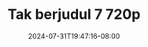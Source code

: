 --- 
title: "Tak berjudul 7 720p"
description: "video bokep Tak berjudul 7 720p terbaru   baru"
date: 2024-07-31T19:47:16-08:00
file_code: "4f847ovzryzk"
draft: false
cover: "6w989ndfox0hiy6w.jpg"
tags: ["Tak", "berjudul", "bokep-indo", "bokep-viral", "bokep-ig"]
length: 83
fld_id: "1398192"
foldername: "AULIA SMA"
categories: ["AULIA SMA"]
views: 20
---